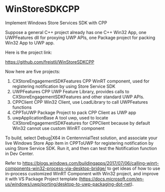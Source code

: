 # WinStoreSDKCPP
Implement Windows Store Services SDK with CPP

Suppose a general C++ project already has one C++ Win32 App, one UWPFeatures dll for proxying UWP APIs, one Package project for packing Win32 App to UWP app. 

Here is the project link:

https://github.com/freistli/WinStoreSDKCPP

Now here are five projects:

1.	CXStoreEngagementSDKFeatures  CPP WinRT component, used for registering notification by using Store Service SDK
2.	UWPFeatures CPP UWP Feature Library, provides calls to CXStoreEngagementSDKFeatures and other standard UWP APIs. 
3.	CPPClient  CPP Win32 Client, use LoadLibrary to call UWPFeatures functions
4.	CPPToUWP Package Project to pack CPP Client as UWP app
5.	uwpApplicationBase A tool uwp, used to locate CXStoreEngagementSDKFeatures  for CPPClient because by default Win32 cannot use custom WinRT component

To build, select Debug|X64 in CentennnialTest solution, and associate your live Windows Store App item in CPPToUWP for registering notification by using Store Service SDK. Run it, and then can test the Notification function in Dev Center.

Refer to https://blogs.windows.com/buildingapps/2017/07/06/calling-winrt-components-win32-process-via-desktop-bridge/ to get ideas of how to use in-process customized WinRT Component with Win32 project, and improve it with VS Package Project template (https://docs.microsoft.com/en-us/windows/uwp/porting/desktop-to-uwp-packaging-dot-net).
